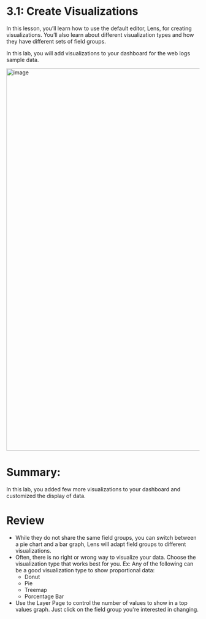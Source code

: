 # 3.1: Create Visualizations

In this lesson, you’ll learn how to use the default editor, Lens, for creating visualizations. You’ll also learn about different visualization types and how they have different sets of field groups.


In this lab, you will add visualizations to your dashboard for the web logs sample data.


<img width="1917" height="996" alt="image" src="https://github.com/user-attachments/assets/19d301e6-8435-4a39-b5d5-07db3d25b9e1" />


# Summary:

In this lab, you added few more visualizations to your dashboard and customized the display of data.


# Review

- While they do not share the same field groups, you can switch between a pie chart and a bar graph, Lens will adapt field groups to different visualizations.
- Often, there is no right or wrong way to visualize your data. Choose the visualization type that works best for you. Ex: Any of the following can be a good visualization type to show proportional data:
  - Donut
  - Pie
  - Treemap
  - Porcentage Bar
- Use the Layer Page to control the number of values to show in a top values graph. Just click on the field group you're interested in changing.
 

